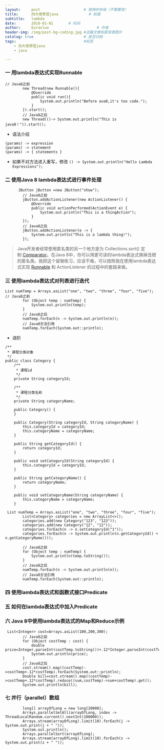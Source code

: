 ```yaml
---
layout:     post                    # 使用的布局（不需要改）
title:      向大佬學習java              # 标题 
subtitle:   lambda
date:       2018-01-01       # 时间
author:     Euraxluo                      # 作者
header-img: /img/post-bg-coding.jpg #这篇文章标题背景图片
catalog: true                       # 是否归档
tags:                               #标签
    - 向大佬學習java
    - java

---
```

### 一 用lambda表达式实现Runnable
```
// Java8之前
        new Thread(new Runnable(){
            @Override
            public void run(){
                System.out.println("Before ava8,it's too code.");
            }
        }).start();
        // Java8之后
        new Thread(()-> System.out.println("This is java8！")).start();
```
* 语法介绍
```
(params) -> expression
(params) -> statement
(params) -> { statements }
```
* 如果不对方法进入重写，修改
`
() -> System.out.println("Hello Lambda Expressions");
`
### 二 使用Java 8 lambda表达式进行事件处理
```
      JButton jButton =new JButton("show");
        // Java8之前
        jButton.addActionListener(new ActionListener() {
            @Override
            public void actionPerformed(ActionEvent e) {
                System.out.println("This is a thingAction");
            }
        });
        // Java8之后
        jButton.addActionListener(e -> {
            System.out.println("This is a lambda thing!");
        });
```
> Java开发者经常使用匿名类的另一个地方是为 Collections.sort() 定制 [Comparator](http://javarevisited.blogspot.sg/2014/01/java-comparator-example-for-custom.html)。在Java 8中，你可以用更可读的lambda表达式换掉丑陋的匿名类。我把这个留做练习，应该不难，可以按照我在使用lambda表达式实现 [Runnable](http://javarevisited.blogspot.sg/2012/01/difference-thread-vs-runnable-interface.html) 和 ActionListener 的过程中的套路来做。
### 三 使用lambda表达式对列表进行迭代

```
List numTemp = Arrays.asList("one", "two", "three", "four", "five");
// Java8之前
        for (Object temp : numTemp) {
            System.out.println(temp);
        }
        // Java8之后
        numTemp.forEach(n -> System.out.println(n));
        // Java8方法引用
        numTemp.forEach(System.out::println);
```
* 进阶
```
/**
 * 课程分类对象
 */
public class Category {
    /**
     * 课程id
     */
    private String categoryId;

    /**
     * 课程分类名称
     */
    private String categoryName;

    public Category() {
    }

    public Category(String categoryId, String categoryName) {
        this.categoryId = categoryId;
        this.categoryName = categoryName;
    }

    public String getCategoryId() {
        return categoryId;
    }

    public void setCategoryId(String categoryId) {
        this.categoryId = categoryId;
    }

    public String getCategoryName() {
        return categoryName;
    }

    public void setCategoryName(String categoryName) {
        this.categoryName = categoryName;
    }
```
```
 List numTemp = Arrays.asList("one", "two", "three", "four", "five");
        List<Category> categories = new ArrayList<>();
        categories.add(new Category("123", "123"));
        categories.add(new Category("12", "12"));
        categories.forEach(n -> n.setCategoryId("1"));
        categories.forEach(n -> System.out.println(n.getCategoryId() + n.getCategoryName()));

        // Java8之前
        for (Object temp : numTemp) {
            System.out.println(temp.toString());
        }
        // Java8之后
        numTemp.forEach(n -> System.out.println(n));
        // Java8方法引用
        numTemp.forEach(System.out::println);
```

### 四 使用lambda表达式和函数式接口Predicate

### 五 如何在lambda表达式中加入Predicate

### 六 Java 8中使用lambda表达式的Map和Reduce示例
```
 List<Integer> cost=Arrays.asList(100,200,300);
        // Java8之前
        for (Object costTemp : cost) {
            double price=Integer.parseInt(costTemp.toString())+.12*Integer.parseInt(costTemp.toString());
            System.out.println(price);
        }
        // Java8之后
        cost.stream().map((costTemp)->costTemp+.12*costTemp).forEach(System.out::println);
        Double bill=cost.stream().map((costTemp)->costTemp+.12*costTemp).reduce((sum,costTemp)->sum+costTemp).get();
        System.out.println(bill);
```
### 七 并行（parallel）数组
```
        long[] arrayOfLong = new long[20000];
        Arrays.parallelSetAll(arrayOfLong, index -> ThreadLocalRandom.current().nextInt(100000));
        Arrays.stream(arrayOfLong).limit(10).forEach(j -> System.out.print(j + " "));
        System.out.println();
        Arrays.parallelSort(arrayOfLong);
        Arrays.stream(arrayOfLong).limit(10).forEach(z -> System.out.print(z + " "));
```
